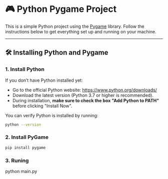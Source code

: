 # 🎮 Python Pygame Project

This is a simple Python project using the [Pygame](https://www.pygame.org/) library. Follow the instructions below to get everything set up and running on your machine.

---

## 🛠️ Installing Python and Pygame

### 1. Install Python

If you don’t have Python installed yet:

- Go to the official Python website: https://www.python.org/downloads/
- Download the latest version (Python 3.7 or higher is recommended).
- During installation, **make sure to check the box "Add Python to PATH"** before clicking "Install Now".

You can verify Python is installed by running:

```bash
python --version
```

### 2. Install PyGame
```bash
pip install pygame
```
### 3. Runing 

python main.py


